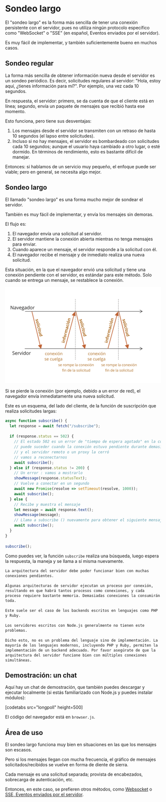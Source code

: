 # Sondeo largo

El "sondeo largo" es la forma más sencilla de tener una conexión persistente con el servidor, pues no utiliza ningún protocolo específico como "WebSocket" o "SSE" (en español, Eventos enviados por el servidor).

Es muy fácil de implementar, y también suficientemente bueno en muchos casos.

## Sondeo regular

La forma más sencilla de obtener información nueva desde el servidor es un sondeo periódico. Es decir, solicitudes regulares al servidor: "Hola, estoy aquí, ¿tienes información para mí?". Por ejemplo, una vez cada 10 segundos.

En respuesta, el servidor: primero, se da cuenta de que el cliente está en línea; segundo, envía un paquete de mensajes que recibió hasta ese momento.

Esto funciona, pero tiene sus desventajas:
1. Los mensajes desde el servidor se transmiten con un retraso de hasta 10 segundos (el lapso entre solicitudes).
2. Incluso si no hay mensajes, el servidor es bombardeado con solicitudes cada 10 segundos; aunque el usuario haya cambiado a otro lugar, o esté dormido. En términos de rendimiento, esto es bastante difícil de manejar.

Entonces: si hablamos de un servicio muy pequeño, el enfoque puede ser viable; pero en general, se necesita algo mejor.

## Sondeo largo

El llamado "sondeo largo" es una forma mucho mejor de sondear el servidor.

También es muy fácil de implementar, y envía los mensajes sin demoras.

El flujo es:

1. El navegador envía una solicitud al servidor.
2. El servidor mantiene la conexión abierta mientras no tenga mensajes para enviar.
3. Cuando aparece un mensaje, el servidor responde a la solicitud con él.
4. El navegador recibe el mensaje y de inmediato realiza una nueva solicitud.

Esta situación, en la que el navegador envió una solicitud y tiene una conexión pendiente con el servidor, es estándar para este método. Solo cuando se entrega un mensaje, se restablece la conexión.

![](long-polling.svg)

Si se pierde la conexión (por ejemplo, debido a un error de red), el navegador envía inmediatamente una nueva solicitud.

Este es un esquema, del lado del cliente, de la función de suscripción que realiza solicitudes largas:

```js
async function subscribe() {
  let response = await fetch("/subscribe");

  if (response.status == 502) {
    // El estado 502 es un error de "tiempo de espera agotado" en la conexión,
    // puede suceder cuando la conexión estuvo pendiente durante demasiado tiempo,
    // y el servidor remoto o un proxy la cerró
    // vamos a reconectarnos
    await subscribe();
  } else if (response.status != 200) {
    // Un error : vamos a mostrarlo
    showMessage(response.statusText);
    // Vuelve a conectar en un segundo
    await new Promise(resolve => setTimeout(resolve, 1000));
    await subscribe();
  } else {
    // Recibe y muestra el mensaje
    let message = await response.text();
    showMessage(message);
    // Llama a subscribe () nuevamente para obtener el siguiente mensaje
    await subscribe();
  }
}

subscribe();
```

Como puedes ver, la función `subscribe` realiza una búsqueda, luego espera la respuesta, la maneja y se llama a sí misma nuevamente.

```warn header="El servidor debe ser capaz de mantener muchas conexiones pendientes"
La arquitectura del servidor debe poder funcionar bien con muchas conexiones pendientes.

Algunas arquitecturas de servidor ejecutan un proceso por conexión, resultando en que habrá tantos procesos como conexiones, y cada proceso requiere bastante memoria. Demasiadas conexiones la consumirán toda.

Este suele ser el caso de los backends escritos en lenguajes como PHP y Ruby.

Los servidores escritos con Node.js generalmente no tienen este problemas.

Dicho esto, no es un problema del lenguaje sino de implementación. La mayoría de los lenguajes modernos, incluyendo PHP y Ruby, permiten la implementación de un backend adecuado. Por favor asegúrate de que la arquitectura del servidor funcione bien con múltiples conexiones simultáneas.
```

## Demostración: un chat

Aquí hay un chat de demostración, que también puedes descargar y ejecutar localmente (si estás familiarizado con Node.js y puedes instalar módulos):

[codetabs src="longpoll" height=500]

El código del navegador está en `browser.js`.

## Área de uso

El sondeo largo funciona muy bien en situaciones en las que los mensajes son escasos.

Pero si los mensajes llegan con mucha frecuencia, el gráfico de mensajes solicitados/recibidos se vuelve en forma de diente de sierra.

Cada mensaje es una solicitud separada; provista de encabezados, sobrecarga de autenticación, etc.

Entonces, en este caso, se prefieren otros métodos, como [Websocket](info:websocket) o [SSE, Eventos enviados por el servidor](info:server-sent-events).

